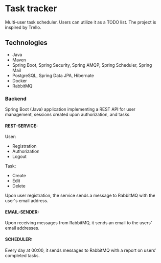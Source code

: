 # Task tracker

Multi-user task scheduler. Users can utilize it as a TODO list. The project is inspired by Trello.

## Technologies

- Java
- Maven
- Spring Boot, Spring Security, Spring AMQP, Spring Scheduler, Spring Mail
- PostgreSQL, Spring Data JPA, Hibernate
- Docker 
- RabbitMQ

### Backend

Spring Boot (Java) application implementing a REST API for user management, sessions created upon authorization, and tasks.

#### REST-SERVICE:

User:
- Registration
- Authorization
- Logout

Task:
- Create
- Edit
- Delete

Upon user registration, the service sends a message to RabbitMQ with the user's email address.

#### EMAIL-SENDER:

Upon receiving messages from RabbitMQ, it sends an email to the users' email addresses.

#### SCHEDULER: 

Every day at 00:00, it sends messages to RabbitMQ with a report on users' completed tasks.